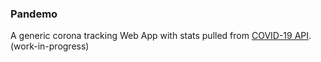 ### Pandemo
A generic corona tracking Web App with stats pulled from [COVID-19 API](https://github.com/mathdroid/covid-19-api).(work-in-progress)
